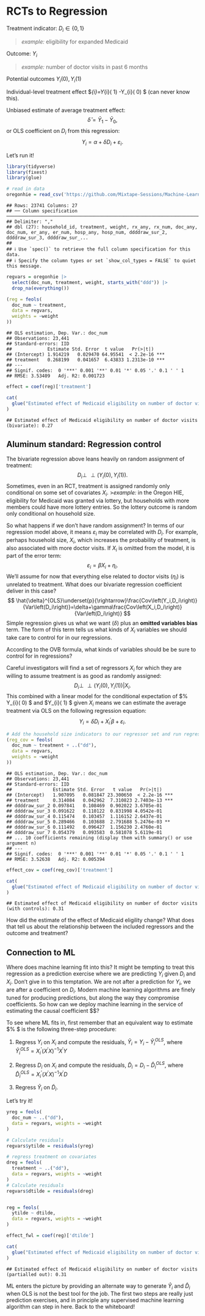 
# RCTs to Regression

Treatment indicator: $D_i \in \left\{0,1\right\}$

> *example:* eligibility for expanded Medicaid

Outcome: $Y_i$

> *example:* number of doctor visits in past 6 months

Potential outcomes $Y_i(0),Y_i(1)$

Individual-level treatment effect \$*{i}=Y*{i}( 1) -Y\_{i}( 0) \$ (can
never know this).

Unbiased estimate of average treatment effect: $$
\hat{\delta}=\bar{Y}_{1}-\bar{Y}_{0},
$$ or OLS coefficient on $D_{i}$ from this regression: $$
Y_{i}=\alpha +\delta D_{i}+\varepsilon _{i}.
$$

Let’s run it!

``` r
library(tidyverse)
library(fixest)
library(glue)
```

``` r
# read in data
oregonhie = read_csv('https://github.com/Mixtape-Sessions/Machine-Learning/blob/main/Labs/data/oregon_hie_table5.csv?raw=true')
```

    ## Rows: 23741 Columns: 27
    ## ── Column specification ───────────────────────────────────────────────────────────────────────────────────────────────────────────────────────────────────────
    ## Delimiter: ","
    ## dbl (27): household_id, treatment, weight, rx_any, rx_num, doc_any, doc_num, er_any, er_num, hosp_any, hosp_num, ddddraw_sur_2, ddddraw_sur_3, ddddraw_sur_...
    ## 
    ## ℹ Use `spec()` to retrieve the full column specification for this data.
    ## ℹ Specify the column types or set `show_col_types = FALSE` to quiet this message.

``` r
regvars = oregonhie |>
  select(doc_num, treatment, weight, starts_with("ddd")) |>
  drop_na(everything())

(reg = feols(
  doc_num ~ treatment, 
  data = regvars, 
  weights = ~weight
))
```

    ## OLS estimation, Dep. Var.: doc_num
    ## Observations: 23,441 
    ## Standard-errors: IID 
    ##             Estimate Std. Error  t value   Pr(>|t|)    
    ## (Intercept) 1.914219   0.029470 64.95541  < 2.2e-16 ***
    ## treatment   0.268199   0.041657  6.43833 1.2313e-10 ***
    ## ---
    ## Signif. codes:  0 '***' 0.001 '**' 0.01 '*' 0.05 '.' 0.1 ' ' 1
    ## RMSE: 3.53409   Adj. R2: 0.001723

``` r
effect = coef(reg)['treatment']

cat(
  glue("Estimated effect of Medicaid eligibility on number of doctor visits (bivariate): { sprintf('%.2f', effect) }")
)
```

    ## Estimated effect of Medicaid eligibility on number of doctor visits (bivariate): 0.27

## Aluminum standard: Regression control

The bivariate regression above leans heavily on random assignment of
treatment: $$
D_{i}\perp\!\!\!\!\perp \left( Y_{i}\left( 0\right) ,Y_{i}\left( 1\right) \right) .
$$ Sometimes, even in an RCT, treatment is assigned randomly only
conditional on some set of covariates $X_i$. \>*example:* in the Oregon
HIE, eligibility for Medicaid was granted via lottery, but households
with more members could have more lottery entries. So the lottery
outcome is random only conditional on household size.

So what happens if we don’t have random assignment? In terms of our
regression model above, it means $\varepsilon_i$ may be correlated with
$D_i$. For example, perhaps household size, $X_i$, which increases the
probability of treatment, is also associated with more doctor visits. If
$X_i$ is omitted from the model, it is part of the error term: $$
\varepsilon_i=\beta X_i +\eta_i.
$$ We’ll assume for now that everything else related to doctor visits
($\eta_i$) is unrelated to treatment. What does our bivariate regression
coefficient deliver in this case? $$
\hat{\delta}^{OLS}\underset{p}{\rightarrow}\frac{Cov\left(Y_i,D_i\right)}{Var\left(D_i\right)}=\delta+\gamma\frac{Cov\left(X_i,D_i\right)}{Var\left(D_i\right)}
$$ Simple regression gives us what we want ($\delta$) plus an **omitted
variables bias** term. The form of this term tells us what kinds of
$X_i$ variables we should take care to control for in our regressions.

According to the OVB formula, what kinds of variables should be be sure
to control for in regressions?

Careful investigators will find a set of regressors $X_i$ for which they
are willing to assume treatment is as good as randomly assigned: $$
D_i\perp\!\!\!\!\perp\left( Y_{i}\left( 0\right) ,Y_{i}\left( 1\right) \right) |X_{i}\text{.}
$$ This combined with a linear model for the conditional expectation of
\$% Y\_{i}( 0) \$ and \$Y\_{i}( 1) \$ given $X_{i}$ means we can
estimate the average treatment via OLS on the following regression
equation: $$
Y_{i}=\delta D_{i}+X_{i}^{\prime }\beta +\varepsilon _{i}.
$$

``` r
# Add the household size indicators to our regressor set and run regression:
(reg_cov = feols(
  doc_num ~ treatment + ..("dd"), 
  data = regvars, 
  weights = ~weight
))
```

    ## OLS estimation, Dep. Var.: doc_num
    ## Observations: 23,441 
    ## Standard-errors: IID 
    ##               Estimate Std. Error   t value   Pr(>|t|)    
    ## (Intercept)   1.907095   0.081847 23.300650  < 2.2e-16 ***
    ## treatment     0.314084   0.042962  7.310823 2.7403e-13 ***
    ## ddddraw_sur_2 0.097841   0.108469  0.902022 3.6705e-01    
    ## ddddraw_sur_3 0.091622   0.110122  0.831998 4.0542e-01    
    ## ddddraw_sur_4 0.115474   0.103457  1.116152 2.6437e-01    
    ## ddddraw_sur_5 0.289466   0.103688  2.791688 5.2476e-03 ** 
    ## ddddraw_sur_6 0.111492   0.096427  1.156230 2.4760e-01    
    ## ddddraw_sur_7 0.054379   0.093583  0.581078 5.6119e-01    
    ## ... 10 coefficients remaining (display them with summary() or use argument n)
    ## ---
    ## Signif. codes:  0 '***' 0.001 '**' 0.01 '*' 0.05 '.' 0.1 ' ' 1
    ## RMSE: 3.52638   Adj. R2: 0.005394

``` r
effect_cov = coef(reg_cov)['treatment']

cat(
  glue("Estimated effect of Medicaid eligibility on number of doctor visits (with controls): { sprintf('%.2f', effect_cov) }")
)
```

    ## Estimated effect of Medicaid eligibility on number of doctor visits (with controls): 0.31

How did the estimate of the effect of Medicaid eligility change? What
does that tell us about the relationship between the included regressors
and the outcome and treatment?

## Connection to ML

Where does machine learning fit into this? It might be tempting to treat
this regression as a prediction exercise where we are predicting $Y_{i}$
given $D_{i}$ and $X_{i}$. Don’t give in to this temptation. We are not
after a prediction for $Y_{i}$, we are after a coefficient on $D_{i}$.
Modern machine learning algorithms are finely tuned for producing
predictions, but along the way they compromise coefficients. So how can
we deploy machine learning in the service of estimating the causal
coefficient \$\$?

To see where ML fits in, first remember that an equivalent way to
estimate \$% \$ is the following three-step procedure:

1.  Regress $Y_{i}$ on $X_{i}$ and compute the residuals,
    $\tilde{Y}_{i}=Y_{i}-\hat{Y}_{i}^{OLS}$, where
    $\hat{Y}_{i}^{OLS}=X_{i}^{\prime}\left( X^{\prime }X\right) ^{-1}X^{\prime }Y$

2.  Regress $D_{i}$ on $X_{i}$ and compute the residuals,
    $\tilde{D}_{i}=D_{i}-\hat{D}_{i}^{OLS}$, where
    $\hat{D}_{i}^{OLS}=X_{i}^{\prime}\left( X^{\prime }X\right) ^{-1}X^{\prime }D$

3.  Regress $\tilde{Y}_{i}$ on $\tilde{D}_{i}$.

Let’s try it!

``` r
yreg = feols(
  doc_num ~ ..("dd"),
  data = regvars, weights = ~weight
)

# Calculate residuals
regvars$ytilde = residuals(yreg)

# regress treatment on covariates
dreg = feols(
  treatment ~ ..("dd"),
  data = regvars, weights = ~weight
)
# Calculate residuals
regvars$dtilde = residuals(dreg)


reg = feols(
  ytilde ~ dtilde,
  data = regvars, weights = ~weight
)

effect_fwl = coef(reg)['dtilde']

cat(
  glue("Estimated effect of Medicaid eligibility on number of doctor visits (partialled out): { sprintf('%.2f', effect_fwl) }")
)
```

    ## Estimated effect of Medicaid eligibility on number of doctor visits (partialled out): 0.31

ML enters the picture by providing an alternate way to generate
$\hat{Y}_i$ and $\hat{D}_i$ when OLS is not the best tool for the job.
The first two steps are really just prediction exercises, and in
principle any supervised machine learning algorithm can step in here.
Back to the whiteboard!
